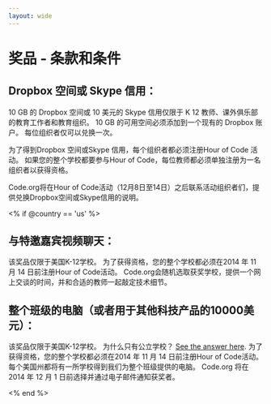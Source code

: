 ```yaml
---
layout: wide
---
```


# 奖品 - 条款和条件

## Dropbox 空间或 Skype 信用：

10 GB 的 Dropbox 空间或 10 美元的 Skype 信用仅限于 K 12 教师、课外俱乐部的教育工作者和教育组织。 10 GB 的可用空间必须添加到一个现有的 Dropbox 账户。 每位组织者仅可以兑换一次。

为了得到Dropbox 空间或Skype 信用，每个组织者都必须注册Hour of Code 活动。 如果您的整个学校都要参与Hour of Code，每位教师都必须单独注册为一名组织者以获得资格。

Code.org将在Hour of Code活动（12月8日至14日）之后联系活动组织者们，提供兑换Dropbox空间或Skype信用的说明。

<% if @country == 'us' %>

## 与特邀嘉宾视频聊天：

该奖品仅限于美国K-12学校。 为了获得资格，您的整个学校都必须在2014 年 11 月 14 日前注册Hour of Code活动。 Code.org会随机选取获奖学校，提供一个网上交谈的时间，并和合适的教师一起敲定技术细节。

## 整个班级的电脑（或者用于其他科技产品的10000美元）：

该奖品仅限于美国K-12学校。 为什么只有公立学校？ [See the answer here](http://www.hourofcode.com/#faq). 为了获得资格，您的整个学校都必须在2014 年 11 月 14 日前注册Hour of Code活动。 每个美国州都将有一所学校得到我们为整个班级提供的电脑。 Code.org 将在 2014 年 12 月 1 日前选择并通过电子邮件通知获奖者。

<% end %>